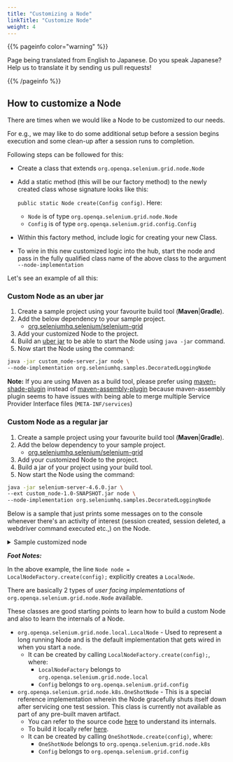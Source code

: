 ```yaml
---
title: "Customizing a Node"
linkTitle: "Customize Node"
weight: 4
---
```


{{% pageinfo color="warning" %}}
<p class="lead">
   <i class="fas fa-language d-4"></i> 
   Page being translated from 
   English to Japanese. Do you speak Japanese? Help us to translate
   it by sending us pull requests!
</p>
{{% /pageinfo %}}

## How to customize a Node

There are times when we would like a Node to be customized to our needs. 

For e.g., we may like to do some additional setup before a session begins execution and some clean-up after a session runs to completion.

Following steps can be followed for this:

* Create a class that extends `org.openqa.selenium.grid.node.Node`
* Add a static method (this will be our factory method) to the newly created class whose signature looks like this: 

  `public static Node create(Config config)`. Here:

    * `Node` is of type `org.openqa.selenium.grid.node.Node`
    * `Config` is of type `org.openqa.selenium.grid.config.Config`
* Within this factory method, include logic for creating your new Class.
* To wire in this new customized logic into the hub, start the node and pass in the fully qualified class name of the above class to the argument `--node-implementation`

Let's see an example of all this:

### Custom Node as an uber jar

1. Create a sample project using your favourite build tool (**Maven**|**Gradle**).
2. Add the below dependency to your sample project.
    * [org.seleniumhq.selenium/selenium-grid](https://mvnrepository.com/artifact/org.seleniumhq.selenium/selenium-grid)
3. Add your customized Node to the project.
4. Build an [uber jar](https://imagej.net/develop/uber-jars) to be able to start the Node using `java -jar` command.
5. Now start the Node using the command:

```bash
java -jar custom_node-server.jar node \
--node-implementation org.seleniumhq.samples.DecoratedLoggingNode
```

**Note:** If you are using Maven as a build tool, please prefer using [maven-shade-plugin](https://maven.apache.org/plugins/maven-shade-plugin) instead of [maven-assembly-plugin](https://maven.apache.org/plugins/maven-assembly-plugin) because maven-assembly plugin seems to have issues with being able to merge multiple Service Provider Interface files (`META-INF/services`)

### Custom Node as a regular jar

1. Create a sample project using your favourite build tool (**Maven**|**Gradle**).
2. Add the below dependency to your sample project.
    * [org.seleniumhq.selenium/selenium-grid](https://mvnrepository.com/artifact/org.seleniumhq.selenium/selenium-grid)
3. Add your customized Node to the project.
4. Build a jar of your project using your build tool.
5. Now start the Node using the command:

```bash
java -jar selenium-server-4.6.0.jar \
--ext custom_node-1.0-SNAPSHOT.jar node \
--node-implementation org.seleniumhq.samples.DecoratedLoggingNode
```
Below is a sample that just prints some messages on to the console whenever there's an activity of interest (session created, session deleted, a webdriver command executed etc.,) on the Node.


<details>
<summary>Sample customized node</summary>

```java
package org.seleniumhq.samples;

import java.net.URI;
import java.util.UUID;
import org.openqa.selenium.Capabilities;
import org.openqa.selenium.NoSuchSessionException;
import org.openqa.selenium.WebDriverException;
import org.openqa.selenium.grid.config.Config;
import org.openqa.selenium.grid.data.CreateSessionRequest;
import org.openqa.selenium.grid.data.CreateSessionResponse;
import org.openqa.selenium.grid.data.NodeId;
import org.openqa.selenium.grid.data.NodeStatus;
import org.openqa.selenium.grid.data.Session;
import org.openqa.selenium.grid.log.LoggingOptions;
import org.openqa.selenium.grid.node.HealthCheck;
import org.openqa.selenium.grid.node.Node;
import org.openqa.selenium.grid.node.local.LocalNodeFactory;
import org.openqa.selenium.grid.security.Secret;
import org.openqa.selenium.grid.security.SecretOptions;
import org.openqa.selenium.grid.server.BaseServerOptions;
import org.openqa.selenium.internal.Either;
import org.openqa.selenium.remote.SessionId;
import org.openqa.selenium.remote.http.HttpRequest;
import org.openqa.selenium.remote.http.HttpResponse;
import org.openqa.selenium.remote.tracing.Tracer;

public class DecoratedLoggingNode extends Node {

  private Node node;

  protected DecoratedLoggingNode(Tracer tracer, NodeId nodeId, URI uri, Secret registrationSecret) {
  super(tracer, nodeId, uri, registrationSecret, Duration sessionTimeout);
  }

  public static Node create(Config config) {
    LoggingOptions loggingOptions = new LoggingOptions(config);
    BaseServerOptions serverOptions = new BaseServerOptions(config);
    URI uri = serverOptions.getExternalUri();
    SecretOptions secretOptions = new SecretOptions(config);
    NodeOptions nodeOptions = new NodeOptions(config);
    Duration sessionTimeout = nodeOptions.getSessionTimeout();

    // Refer to the foot notes for additional context on this line.
    Node node = LocalNodeFactory.create(config);

    DecoratedLoggingNode wrapper = new DecoratedLoggingNode(loggingOptions.getTracer(),
        node.getId(),
        uri,
        secretOptions.getRegistrationSecret(),
        sessionTimeout
        );
    wrapper.node = node;
    return wrapper;
  }

  @Override
  public Either<WebDriverException, CreateSessionResponse> newSession(
      CreateSessionRequest sessionRequest) {
    System.out.println("Before newSession()");
    try {
      return this.node.newSession(sessionRequest);
    } finally {
      System.out.println("After newSession()");
    }
  }

  @Override
  public HttpResponse executeWebDriverCommand(HttpRequest req) {
    try {
      System.out.println("Before executeWebDriverCommand(): " + req.getUri());
      return node.executeWebDriverCommand(req);
    } finally {
      System.out.println("After executeWebDriverCommand()");
    }
  }

  @Override
  public Session getSession(SessionId id) throws NoSuchSessionException {
    try {
      System.out.println("Before getSession()");
      return node.getSession(id);
    } finally {
      System.out.println("After getSession()");
    }
  }

  @Override
  public HttpResponse uploadFile(HttpRequest req, SessionId id) {
    try {
      System.out.println("Before uploadFile()");
      return node.uploadFile(req, id);
    } finally {
      System.out.println("After uploadFile()");
    }
  }

  @Override
  public void stop(SessionId id) throws NoSuchSessionException {
    try {
      System.out.println("Before stop()");
      node.stop(id);
    } finally {
      System.out.println("After stop()");
    }
  }

  @Override
  public boolean isSessionOwner(SessionId id) {
    try {
      System.out.println("Before isSessionOwner()");
      return node.isSessionOwner(id);
    } finally {
      System.out.println("After isSessionOwner()");
    }
  }

  @Override
  public boolean isSupporting(Capabilities capabilities) {
    try {
      System.out.println("Before isSupporting");
      return node.isSupporting(capabilities);
    } finally {
      System.out.println("After isSupporting()");
    }
  }

  @Override
  public NodeStatus getStatus() {
    try {
      System.out.println("Before getStatus()");
      return node.getStatus();
    } finally {
      System.out.println("After getStatus()");
    }
  }

  @Override
  public HealthCheck getHealthCheck() {
    try {
      System.out.println("Before getHealthCheck()");
      return node.getHealthCheck();
    } finally {
      System.out.println("After getHealthCheck()");
    }
  }

  @Override
  public void drain() {
    try {
      System.out.println("Before drain()");
      node.drain();
    } finally {
      System.out.println("After drain()");
    }

  }

  @Override
  public boolean isReady() {
    try {
      System.out.println("Before isReady()");
      return node.isReady();
    } finally {
      System.out.println("After isReady()");
    }
  }
}
```
</details>

**_Foot Notes:_**

In the above example, the line `Node node = LocalNodeFactory.create(config);` explicitly creates a `LocalNode`.

There are basically 2 types of *user facing implementations* of `org.openqa.selenium.grid.node.Node` available. 

These classes are good starting points to learn how to build a custom Node and also to learn the internals of a Node.

* `org.openqa.selenium.grid.node.local.LocalNode` - Used to represent a long running Node and is the default implementation that gets wired in when you start a `node`. 
    * It can be created by calling `LocalNodeFactory.create(config);`, where:
      * `LocalNodeFactory` belongs to `org.openqa.selenium.grid.node.local`
      * `Config` belongs to `org.openqa.selenium.grid.config`
* `org.openqa.selenium.grid.node.k8s.OneShotNode` - This is a special reference implementation wherein the Node gracefully shuts itself down after servicing one test session. This class is currently not available as part of any pre-built maven artifact.
  *  You can refer to the source code [here](https://github.com/SeleniumHQ/selenium/blob/trunk/java/src/org/openqa/selenium/grid/node/k8s/OneShotNode.java) to understand its internals. 
  *  To build it locally refer [here](https://github.com/SeleniumHQ/selenium/blob/trunk/deploys/k8s/README.md). 
  *  It can be created by calling `OneShotNode.create(config)`, where:
      * `OneShotNode` belongs to `org.openqa.selenium.grid.node.k8s`
      * `Config` belongs to `org.openqa.selenium.grid.config`
